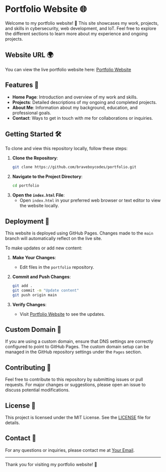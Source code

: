 # Portfolio Website 🌐

Welcome to my portfolio website! 🎉 This site showcases my work, projects, and skills in cybersecurity, web development, and IoT. Feel free to explore the different sections to learn more about my experience and ongoing projects.

## Website URL 🌍

You can view the live portfolio website here: [Portfolio Website](https://braveboycodes.github.io/portfolio/index.html)

## Features 🚀

- **Home Page**: Introduction and overview of my work and skills.
- **Projects**: Detailed descriptions of my ongoing and completed projects.
- **About Me**: Information about my background, education, and professional goals.
- **Contact**: Ways to get in touch with me for collaborations or inquiries.

## Getting Started 🛠️

To clone and view this repository locally, follow these steps:

1. **Clone the Repository**:
    ```bash
    git clone https://github.com/braveboycodes/portfolio.git
    ```
2. **Navigate to the Project Directory**:
    ```bash
    cd portfolio
    ```
3. **Open the `index.html` File**:
    - Open `index.html` in your preferred web browser or text editor to view the website locally.

## Deployment 🚀

This website is deployed using GitHub Pages. Changes made to the `main` branch will automatically reflect on the live site.

To make updates or add new content:

1. **Make Your Changes**:
    - Edit files in the `portfolio` repository.

2. **Commit and Push Changes**:
    ```bash
    git add .
    git commit -m "Update content"
    git push origin main
    ```

3. **Verify Changes**:
    - Visit [Portfolio Website](https://braveboycodes.github.io/portfolio/index.html) to see the updates.

## Custom Domain 🌟

If you are using a custom domain, ensure that DNS settings are correctly configured to point to GitHub Pages. The custom domain setup can be managed in the GitHub repository settings under the `Pages` section.

## Contributing 🤝

Feel free to contribute to this repository by submitting issues or pull requests. For major changes or suggestions, please open an issue to discuss potential modifications.

## License 📜

This project is licensed under the MIT License. See the [LICENSE](LICENSE) file for details.

## Contact 📧

For any questions or inquiries, please contact me at [Your Email](mailto:your-email@example.com).

---

Thank you for visiting my portfolio website! 🌟

